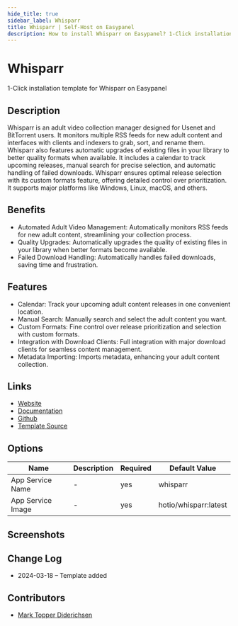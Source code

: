 ```yaml
---
hide_title: true
sidebar_label: Whisparr
title: Whisparr | Self-Host on Easypanel
description: How to install Whisparr on Easypanel? 1-Click installation template for Whisparr on Easypanel
---
```


<!-- generated -->

# Whisparr

1-Click installation template for Whisparr on Easypanel

## Description

Whisparr is an adult video collection manager designed for Usenet and BitTorrent users. It monitors multiple RSS feeds for new adult content and interfaces with clients and indexers to grab, sort, and rename them. Whisparr also features automatic upgrades of existing files in your library to better quality formats when available. It includes a calendar to track upcoming releases, manual search for precise selection, and automatic handling of failed downloads. Whisparr ensures optimal release selection with its custom formats feature, offering detailed control over prioritization. It supports major platforms like Windows, Linux, macOS, and others.

## Benefits

- Automated Adult Video Management: Automatically monitors RSS feeds for new adult content, streamlining your collection process.
- Quality Upgrades: Automatically upgrades the quality of existing files in your library when better formats become available.
- Failed Download Handling: Automatically handles failed downloads, saving time and frustration.

## Features

- Calendar: Track your upcoming adult content releases in one convenient location.
- Manual Search: Manually search and select the adult content you want.
- Custom Formats: Fine control over release prioritization and selection with custom formats.
- Integration with Download Clients: Full integration with major download clients for seamless content management.
- Metadata Importing: Imports metadata, enhancing your adult content collection.

## Links

- [Website](https://whisparr.com/)
- [Documentation](https://wiki.servarr.com/whisparr)
- [Github](https://github.com/Whisparr/Whisparr/)
- [Template Source](https://github.com/easypanel-io/templates/tree/main/templates/whisparr)

## Options

Name | Description | Required | Default Value
-|-|-|-
App Service Name | - | yes | whisparr
App Service Image | - | yes | hotio/whisparr:latest

## Screenshots


## Change Log

- 2024-03-18 – Template added

## Contributors

- [Mark Topper Diderichsen](https://github.com/marktopper)
